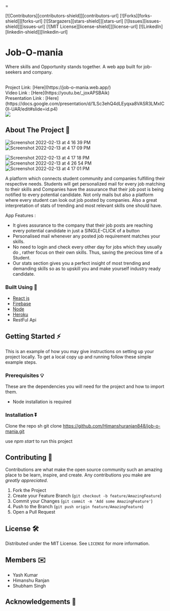 =



<!-- PROJECT SHIELDS -->
<!--
* I'm using markdown "reference style" links for readability.
* Reference links are enclosed in brackets [ ] instead of parentheses ( ).
* See the bottom of this document for the declaration of the reference variables
* for contributors-url, forks-url, etc. This is an optional, concise syntax you may use.
* https://www.markdownguide.org/basic-syntax/#reference-style-links
-->
[![Contributors][contributors-shield]][contributors-url]
[![Forks][forks-shield]][forks-url]
[![Stargazers][stars-shield]][stars-url]
[![Issues][issues-shield]][issues-url]
[![MIT License][license-shield]][license-url]
[![LinkedIn][linkedin-shield]][linkedin-url]



# Job-O-mania 
 Where skills and Opportunity stands together.
  A web app built for job-seekers and company.

<br>
Project Link: [Here](https://job-o-mania.web.app/)
<br>
Video Link : [Here](https://youtu.be/_joxAPSBAik)
<br>
Presentation Link : [Here](https://docs.google.com/presentation/d/1LSc3ehQ4dLEyqxa8VASR3LMxIC0l-UAR/edit#slide=id.p4)
<br>
<img src="https://forthebadge.com/images/badges/check-it-out.svg"> 



<!-- ABOUT THE PROJECT -->
## About The Project  👀

![Screenshot 2022-02-13 at 4 16 39 PM](https://user-images.githubusercontent.com/64688647/153752589-3e19c770-9d6c-4534-8473-9fa7300df497.png)
![Screenshot 2022-02-13 at 4 17 09 PM](https://user-images.githubusercontent.com/64688647/153752596-3cc71d17-942d-40fc-8863-ca76569a8f0e.png)

![Screenshot 2022-02-13 at 4 17 18 PM](https://user-images.githubusercontent.com/64688647/153752599-05330d94-16a4-4a12-a1b0-f990fb4abbe8.png)
![Screenshot 2022-02-13 at 4 26 54 PM](https://user-images.githubusercontent.com/64688647/153752602-77a7937b-ade7-4eaf-85e7-9adc87ee5390.png)
![Screenshot 2022-02-13 at 4 17 01 PM](https://user-images.githubusercontent.com/64688647/153752606-d86723f3-39cc-4a70-b8e0-dbcdb1062159.png)


A platform which connects student community and companies fulfilling their respective needs. Students will get personalized mail for every job matching to their skills and Companies have the assurance that their job post is being notified to every potential candidate. Not only mails but also a platform where every student can look out job posted by companies. Also a great interpretation of stats of trending and most relevant skills one should have.

App Features :
* It gives assurance to the company that their job posts are reaching every potential candidate in just a SINGLE-CLICK of a button
* Personalised mail whenever any posted job requirement matches your skills.
* No need to login and check every other day for jobs which they usually do , rather focus on their own skills. Thus, saving the precious time of a Student. 
* Our stats section gives you a perfect insight of most trending and demanding skills so as to upskill you and make yourself industry ready candidate.


### Built Using 🔧

* [React js](https://reactjs.org/)
* [Firebase](https://firebase.google.com/)
* [Node](https://nodejs.org/en/)
* [Heroku](https://www.heroku.com/)
* RestFul Api



<!-- GETTING STARTED -->
## Getting Started ⚡

This is an example of how you may give instructions on setting up your project locally.
To get a local copy up and running follow these simple example steps.

### Prerequisites 💡

These are the dependencies you will need for the project and how to import them.
* Node installation is required
  

### Installation ⏬


   Clone the repo
   sh
   git clone https://github.com/Himanshuranjan848/job-o-mania.git
   
   use *npm start* to run this project



<!-- CONTRIBUTING -->
## Contributing 🤝

Contributions are what make the open source community such an amazing place to be learn, inspire, and create. Any contributions you make are *greatly appreciated*.

1. Fork the Project
2. Create your Feature Branch (`git checkout -b feature/AmazingFeature`)
3. Commit your Changes (`git commit -m 'Add some AmazingFeature'`)
4. Push to the Branch (`git push origin feature/AmazingFeature`)
5. Open a Pull Request



<!-- LICENSE -->
## License 🛠

Distributed under the MIT License. See `LICENSE` for more information.



<!-- CONTACT -->
## Members ✉️

* Yash Kumar
* Himanshu Ranjan
* Shubham Singh
 

<!-- ACKNOWLEDGEMENTS -->
## Acknowledgements 🙂
